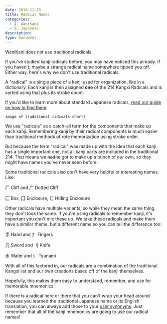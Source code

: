 ```yaml
---
date: 2018-11-25
title: Radical Names
categories:
  - 4. WaniKani
  - 5. Japanese
description:
type: Document
---
```


WaniKani does not use traditional radicals.

If you've studied kanji radicals before, you may have noticed this already. If you haven't, maybe a strange radical name somewhere tipped you off. Either way, here's why we don't use traditional radicals:

A "radical" is a single piece of a kanji used for organization, like in a dictionary. Each kanji is then assigned **one** of the 214 Kangxi Radicals and is sorted using that plus its stroke count.

If you'd like to learn more about standard Japanese radicals, [read our guide on how to find them](https://www.tofugu.com/japanese/how-to-find-the-kanji-radical/).

`image of traditional radicals chart?`

We use "radicals" as a catch-all term for the components that make up each kanji. Remembering kanji by their radical components is much easier than traditional methods of rote memorization using stroke order.

But because the term "radical" was made up with the idea that each kanji has a single important one, not all kanji parts are included in the traditional 214. That means we <s>had to</s> got to make up a bunch of our own, so they might have names you've never seen before.

Some traditional radicals also don't have very helpful or interesting names. Like:

厂 Cliff and 广 Dotted Cliff

匚 Box, 囗 Enclosure, 匸 Hiding Enclosure

Other radicals have multiple variants, so while they mean the same thing, they don't look the same. If you're using radicals to remember kanji, it's important you don't mix these up. We take these radicals and make them have a similar theme, but a different name so you can tell the difference too:

手 Hand and 扌 Fingers

刀 Sword and 刂 Knife

水 Water and 氵 Tsunami

With all of this factored in, our radicals are a combination of the traditional Kangxi list and our own creations based off of the kanji themselves.

Hopefully, this makes them easy to understand, remember, and use for memorable mnemonics.

If there is a radical here or there that you can't wrap your head around because you learned the traditional Japanese name or its English translation, you can always add those to your [user synonyms](#). Just remember that all of the kanji mnemonics are going to use our radical names!

